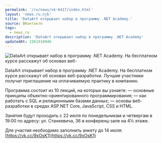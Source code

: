 ```yaml
---
permalink: '/ru/news/vk-6417/index.html'
layout: 'news.ru.njk'
title: 'DataArt открывает набор в программу .NET Academy.'
source: ВКонтакте
tags:
  - news_ru
description: 'DataArt открывает набор в программу .NET Academy'
updatedAt: 1561918946
---
```

![DataArt открывает набор в программу .NET Academy. На бесплатном курсе расскажут об основах веб-](https://sun9-26.userapi.com/impf/c853424/v853424118/82ec4/8TIXmfoGhMc.jpg?size=1280x853&quality=96&sign=80d98cda956497fc62cfa2f56996d2c9&c_uniq_tag=divBNrxvg2L5z97hWVlUi4K9wWExOqreXJOVTpRiQjQ&type=album)

DataArt открывает набор в программу .NET Academy. На бесплатном курсе расскажут об основах веб-разработки. Лучшие участники получат приглашение на оплачиваемую практику в компанию.

Программа состоит из 10 лекций, на которых вы узнаете:
— основные принципы объектно-ориентированного программирования;
— как работать с SQL и реляционными базами данных;
— основы веб-разработки в средах ASP.NET Core, JavaScript, CSS и HTML.

Занятия будут проходить с 22 июля по понедельникам и четвергам в 19:00 по адресу: ул. Станкевича, 36 в конференц-зале на 4½ этаже.

Для участия необходимо заполнить анкету до 14 июля: [https://vk.cc/9xOsK1](https://vk.cc/9xOsK1)
